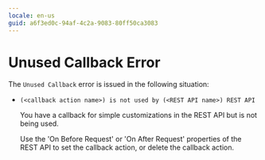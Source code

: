 ```yaml
---
locale: en-us
guid: a6f3ed0c-94af-4c2a-9083-80ff50ca3083
---
```


# Unused Callback Error

The `Unused Callback` error is issued in the following situation:

* `(<callback action name>) is not used by (<REST API name>) REST API`

    You have a callback for simple customizations in the REST API but is not being used.

    Use the 'On Before Request' or 'On After Request' properties of the REST API to set the callback action, or delete the callback action.
